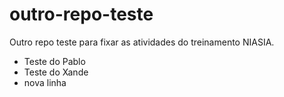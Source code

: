 # outro-repo-teste
Outro repo teste para fixar as atividades do treinamento NIASIA.
 
 - Teste do Pablo
 - Teste do Xande
 - nova linha